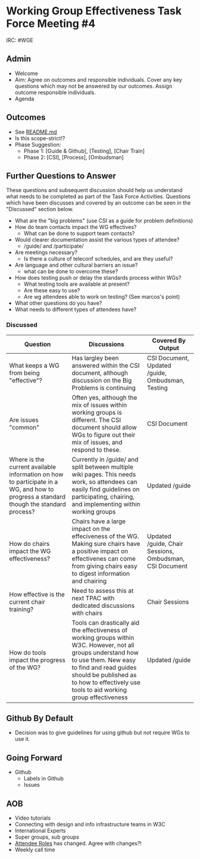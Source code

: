 # Working Group Effectiveness Task Force Meeting #4
IRC: #WGE

## Admin
* Welcome
* Aim: Agree on outcomes and responsible individuals. Cover any key questions which may not be answered by our outcomes. Assign outcome responsible individuals.
* Agenda

## Outcomes 
* See [README.md](https://github.com/w3c/wg-effectiveness/) 
* Is this scope-strict!?
* Phase Suggestion:
  * Phase 1: [Guide & Github], [Testing], [Chair Train] 
  * Phase 2: [CSI], [Process], [Ombudsman]

## Further Questions to Answer
These questions and subsequent discussion should help us understand what needs to be completed as part of the Task Force Activities. Questions which have been discusses and covered by an outcome can be seen in the "Discussed" section below.

* What are the "big problems" (use CSI as a guide for problem definitions)
* How do team contacts impact the WG effectives?
  * What can be done to support team contacts?
* Would clearer documentation assist the various types of attendee?
  * /guide/ and /participate/
* Are meetings necessary?
  * Is there a culture of teleconf schedules, and are they useful?
* Are language and other cultural barriers an issue?
  * what can be done to overcome these?
* How does testing push or delay the standards process within WGs?
  * What testing tools are available at present?
  * Are these easy to use?
  * Are wg attendees able to work on testing? (See marcos's point)
* What other questions do you have?
* What needs to different types of attendees have?

### Discussed
Question | Discussions | Covered By Output
--- | --- | ---
What keeps a WG from being "effective"? | Has largley been answered within the CSI document, although discussion on the Big Problems is continuing | CSI Document, Updated /guide, Ombudsman, Testing
Are issues "common" | Often yes, although the mix of issues within working groups is different. The CSI document should allow WGs to figure out their mix of issues, and respond to these. | CSI Document
Where is the current available information on how to participate in a WG, and how to progress a standard though the standard process? | Currently in /guide/ and split between multiple wiki pages. This needs work, so attendees can easily find guidelines on participating, chairing, and implementing within working groups | Updated /guide
How do chairs impact the WG effectiveness? | Chairs have a large impact on the effeciveness of the WG. Making sure chairs have a positive impact on effectivenes can come from giving chairs easy to digest information and chairing | Updated /guide, Chair Sessions, Ombudsman, CSI Document
How effective is the current chair training? | Need to assess this at next TPAC with dedicated discussions with chairs | Chair Sessions
How do tools impact the progress of the WG? | Tools can drastically aid the effectiveness of working groups within W3C. However, not all groups understand how to use them. New easy to find and read guides should be published as to how to effectively use tools to aid working group effectiveness | Updated /guide

## Github By Default
* Decision was to give guidelines for using github but not require WGs to use it.

## Going Forward
* Github
  * Labels in Github
  * Issues

## AOB
* Video tutorials
* Connecting with design and info infrastructure teams in W3C
* International Experts
* Super groups, sub groups
* [Attendee Roles](https://github.com/w3c/wg-effectiveness/blob/master/wg_attendee_roles.md) has changed. Agree with changes?!
* Weekly call time

